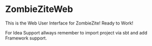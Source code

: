 # ZombieZiteWeb
This is the Web User Interface for ZombieZite!
Ready to Work!

For Idea Support allways remember to import project via sbt and add Framework support.

